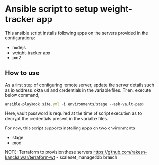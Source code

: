 # Ansible script to setup weight-tracker app 
This ansible script installs following apps on the servers provided in the configurations:
- nodejs
- weight-tracker app
- pm2

## How to use
As a first step of configuring remote server, update the server details such as ip address, okta url and credentials in the variable files.
Then, execute below command,

```js
ansible-playbook site.yml -i environments/stage --ask-vault-pass
```
Here, vault password is required at the time of script execution as to decrypt the credentials present in the varialbe files.

For now, this script supports installing apps on two environments
- stage
- prod


 NOTE: Terraform to provision these servers https://github.com/rakesh-kanchalwar/terraform-wt - scaleset_manageddb branch   